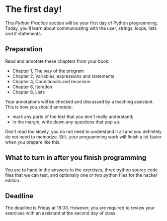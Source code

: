 # The first day!

This *Python Practice* section will be your first day of Python programming.
Today, you'll learn about communicating with the user, strings, loops, lists
and if statements.

## Preparation

Read and annotate these chapters from your book:

* Chapter 1, The way of the program
* Chapter 2, Variables, expressions and statements
* Chapter 4, Conditionals and recursion
* Chapter 6, Iteration
* Chapter 8, Lists

Your annotations will be checked and discussed by a teaching assistant. This is
how you should annotate:

* mark any parts of the text that you don't really understand;
* in the margin, write down any questions that pop up.

Don't read too slowly, you do not need to understand it all and you definitely
do not need to memorize. Still, your programming work will finish a lot faster
when you prepare like this.

## What to turn in after you finish programming

You are to hand in the answers to the exercises, three python source code files
that we can test, and optionally one or two python files for the hacker edition.

## Deadline

The deadline is Friday at 18:00. However, you are required to review your
exercises with an assistant at the second day of class.
